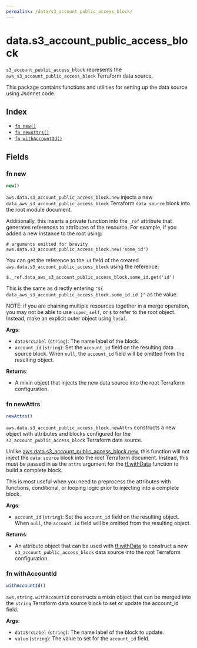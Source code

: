 ```yaml
---
permalink: /data/s3_account_public_access_block/
---
```


# data.s3_account_public_access_block

`s3_account_public_access_block` represents the `aws_s3_account_public_access_block` Terraform data source.



This package contains functions and utilities for setting up the data source using Jsonnet code.


## Index

* [`fn new()`](#fn-new)
* [`fn newAttrs()`](#fn-newattrs)
* [`fn withAccountId()`](#fn-withaccountid)

## Fields

### fn new

```ts
new()
```


`aws.data.s3_account_public_access_block.new` injects a new `data_aws_s3_account_public_access_block` Terraform `data source`
block into the root module document.

Additionally, this inserts a private function into the `_ref` attribute that generates references to attributes of the
resource. For example, if you added a new instance to the root using:

    # arguments omitted for brevity
    aws.data.s3_account_public_access_block.new('some_id')

You can get the reference to the `id` field of the created `aws.data.s3_account_public_access_block` using the reference:

    $._ref.data_aws_s3_account_public_access_block.some_id.get('id')

This is the same as directly entering `"${ data_aws_s3_account_public_access_block.some_id.id }"` as the value.

NOTE: if you are chaining multiple resources together in a merge operation, you may not be able to use `super`, `self`,
or `$` to refer to the root object. Instead, make an explicit outer object using `local`.

**Args**:
  - `dataSrcLabel` (`string`): The name label of the block.
  - `account_id` (`string`): Set the `account_id` field on the resulting data source block. When `null`, the `account_id` field will be omitted from the resulting object.

**Returns**:
- A mixin object that injects the new data source into the root Terraform configuration.


### fn newAttrs

```ts
newAttrs()
```


`aws.data.s3_account_public_access_block.newAttrs` constructs a new object with attributes and blocks configured for the `s3_account_public_access_block`
Terraform data source.

Unlike [aws.data.s3_account_public_access_block.new](#fn-new), this function will not inject the `data source`
block into the root Terraform document. Instead, this must be passed in as the `attrs` argument for the
[tf.withData](https://github.com/tf-libsonnet/core/tree/main/docs#fn-withdata) function to build a complete block.

This is most useful when you need to preprocess the attributes with functions, conditional, or looping logic prior to
injecting into a complete block.

**Args**:
  - `account_id` (`string`): Set the `account_id` field on the resulting object. When `null`, the `account_id` field will be omitted from the resulting object.

**Returns**:
  - An attribute object that can be used with [tf.withData](https://github.com/tf-libsonnet/core/tree/main/docs#fn-withdata) to construct a new `s3_account_public_access_block` data source into the root Terraform configuration.


### fn withAccountId

```ts
withAccountId()
```

`aws.string.withAccountId` constructs a mixin object that can be merged into the `string`
Terraform data source block to set or update the account_id field.



**Args**:
  - `dataSrcLabel` (`string`): The name label of the block to update.
  - `value` (`string`): The value to set for the `account_id` field.
